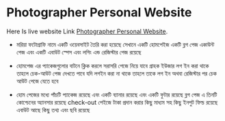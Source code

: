 
# Photographer Personal Website

Here Is live website Link [Photographer Personal Website](https://stunning-cactus-7fb273.netlify.app/).

- মরিয়া ফটোগ্রাফি নামে একটি ওয়েবসাইট তৈরি করা হয়েছে সেখানে একটি হোমপেইজ একটি ব্লগ পেজ একাউন্ট পেজ এবং একটি এবাউট স্পেস এবং লগিং এন্ড রেজিস্টার পেজ রয়েছে 

- হোমপেজ এর প্যাকেজগুলোর বাটনে ক্লিক করলে সরাসরি পেজে নিয়ে যাবে গ্রাহক ইউজার লগ ইন করা থাকে তাহলে চেক-আউট পেজ দেখতে পাবে যদি লগইন করা না থাকে তাহলে তাকে লগ ইন অথবা রেজিস্টার পর চেক আউট পেজে যেতে হবে 

- হোম পেজের মধ্যে পাঁচটি প্যাকেজ রয়েছে এবং একটি ব্যানার রয়েছে এবং একটি ফুটার  রয়েছে ব্লগ পেজ এ তিনটি কোশ্চেনের অ্যানসার রয়েছে check-out পেইজে টাকা প্রদান করার কিছু মাধ্যম সহ কিছু ইনপুট ফিল্ড রয়েছে এবাউট আছে কিছু তথ্য এবং ছবি রয়েছে 
